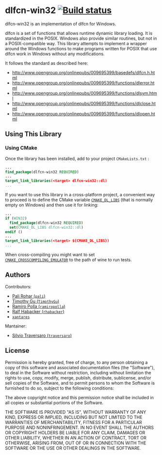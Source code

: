 dlfcn-win32 [![Build status](https://ci.appveyor.com/api/projects/status/celmbkqj0k41fk04/branch/master?svg=true)](https://ci.appveyor.com/project/dlfcn-win32/dlfcn-win32/branch/master)
===========

dlfcn-win32 is an implementation of dlfcn for Windows.

dlfcn is a set of functions that allows runtime dynamic library loading. It is
standardized in the POSIX. Windows also provide similar routines, but not in a
POSIX-compatible way. This library attempts to implement a wrapper around the
Windows functions to make programs written for POSIX that use dlfcn work in
Windows without any modifications.

It follows the standard as described here:

* http://www.opengroup.org/onlinepubs/009695399/basedefs/dlfcn.h.html
* http://www.opengroup.org/onlinepubs/009695399/functions/dlerror.html
* http://www.opengroup.org/onlinepubs/009695399/functions/dlsym.html
* http://www.opengroup.org/onlinepubs/009695399/functions/dlclose.html
* http://www.opengroup.org/onlinepubs/009695399/functions/dlopen.html

Using This Library
------------------

### Using CMake 
Once the library has been installed, add to your project `CMakeLists.txt` : 
~~~cmake
...
find_package(dlfcn-win32 REQUIRED)
...
target_link_libraries(<target> dlfcn-win32::dl)
...
~~~
If you want to use this library in a cross-platform project, a convenient way 
to proceed is to define the CMake variable [`CMAKE_DL_LIBS`](https://cmake.org/cmake/help/latest/variable/CMAKE_DL_LIBS.html)
(that is normally empty on Windows) and then use it for linking: 
~~~cmake
...
if (WIN32)
  find_package(dlfcn-win32 REQUIRED)
  set(CMAKE_DL_LIBS dlfcn-win32::dl)
endif ()  
...
target_link_libraries(<target> ${CMAKE_DL_LIBS})
...
~~~

When cross-compiling you might want to set [`CMAKE_CROSSCOMPILING_EMULATOR`](https://cmake.org/cmake/help/latest/variable/CMAKE_CROSSCOMPILING_EMULATOR.html) to the path of wine to run tests.

Authors
-------

Contributors:
* [Pali Rohar (`pali`)](https://github.com/pali)
* [Timothy Gu (`TimothyGu`)](https://github.com/TimothyGu)
* [Ramiro Polla (`ramiropolla`)](https://github.com/ramiropolla)
* [Ralf Habacker (`rhabacker`)](https://github.com/rhabacker)
* [`xantares`](https://github.com/xantares)


Mantainer:
* [Silvio Traversaro (`traversaro`)](https://github.com/traversaro)

License
-------

Permission is hereby granted, free of charge, to any person obtaining a copy
of this software and associated documentation files (the "Software"), to deal
in the Software without restriction, including without limitation the rights
to use, copy, modify, merge, publish, distribute, sublicense, and/or sell
copies of the Software, and to permit persons to whom the Software is
furnished to do so, subject to the following conditions:

The above copyright notice and this permission notice shall be included in
all copies or substantial portions of the Software.

THE SOFTWARE IS PROVIDED "AS IS", WITHOUT WARRANTY OF ANY KIND, EXPRESS OR
IMPLIED, INCLUDING BUT NOT LIMITED TO THE WARRANTIES OF MERCHANTABILITY,
FITNESS FOR A PARTICULAR PURPOSE AND NONINFRINGEMENT. IN NO EVENT SHALL
THE AUTHORS OR COPYRIGHT HOLDERS BE LIABLE FOR ANY CLAIM, DAMAGES OR OTHER
LIABILITY, WHETHER IN AN ACTION OF CONTRACT, TORT OR OTHERWISE, ARISING FROM,
OUT OF OR IN CONNECTION WITH THE SOFTWARE OR THE USE OR OTHER DEALINGS IN
THE SOFTWARE.
